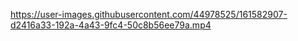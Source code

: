
https://user-images.githubusercontent.com/44978525/161582907-d2416a33-192a-4a43-9fc4-50c8b56ee79a.mp4
